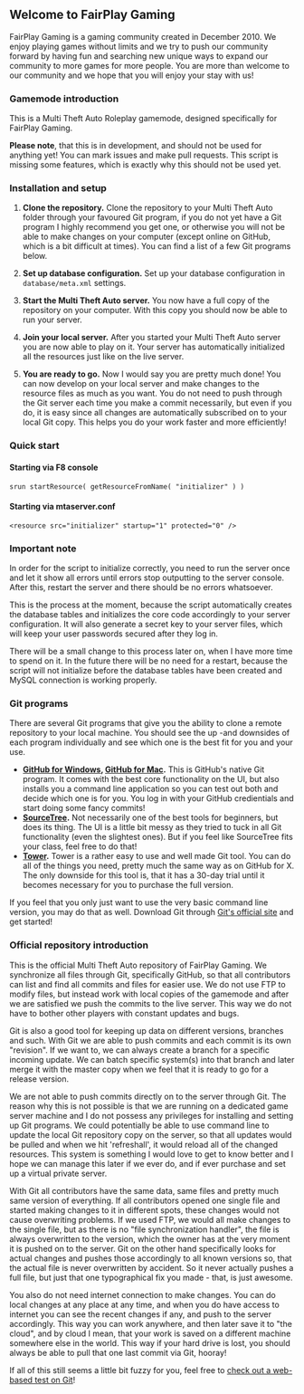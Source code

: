 ## Welcome to FairPlay Gaming

FairPlay Gaming is a gaming community created in December 2010. We enjoy playing games without limits and we try to push our community forward by having fun and searching new unique ways to expand our community to more games for more people. You are more than welcome to our community and we hope that you will enjoy your stay with us!

### Gamemode introduction

This is a Multi Theft Auto Roleplay gamemode, designed specifically for FairPlay Gaming.

**Please note**, that this is in development, and should not be used for anything yet! You can mark issues and make pull requests. This script is missing some features, which is exactly why this should not be used yet.

### Installation and setup

1. **Clone the repository.** Clone the repository to your Multi Theft Auto folder through your favoured Git program, if you do not yet have a Git program I highly recommend you get one, or otherwise you will not be able to make changes on your computer (except online on GitHub, which is a bit difficult at times). You can find a list of a few Git programs below.

2. **Set up database configuration.** Set up your database configuration in `database/meta.xml` settings.

3. **Start the Multi Theft Auto server.** You now have a full copy of the repository on your computer. With this copy you should now be able to run your server.

4. **Join your local server.** After you started your Multi Theft Auto server you are now able to play on it. Your server has automatically initialized all the resources just like on the live server.

5. **You are ready to go.** Now I would say you are pretty much done! You can now develop on your local server and make changes to the resource files as much as you want. You do not need to push through the Git server each time you make a commit necessarily, but even if you do, it is easy since all changes are automatically subscribed on to your local Git copy. This helps you do your work faster and more efficiently!

### Quick start

#### Starting via F8 console

`srun startResource( getResourceFromName( "initializer" ) )`

#### Starting via mtaserver.conf

`<resource src="initializer" startup="1" protected="0" />`

### Important note

In order for the script to initialize correctly, you need to run the server once and let it show all errors until errors stop outputting to the server console. After this, restart the server and there should be no errors whatsoever.

This is the process at the moment, because the script automatically creates the database tables and initializes the core code accordingly to your server configuration. It will also generate a secret key to your server files, which will keep your user passwords secured after they log in.

There will be a small change to this process later on, when I have more time to spend on it. In the future there will be no need for a restart, because the script will not initialize before the database tables have been created and MySQL connection is working properly.

### Git programs

There are several Git programs that give you the ability to clone a remote repository to your local machine. You should see the up -and downsides of each program individually and see which one is the best fit for you and your use.

* **[GitHub for Windows](https://windows.github.com/), [GitHub for Mac](https://mac.github.com/).** This is GitHub's native Git program. It comes with the best core functionality on the UI, but also installs you a command line application so you can test out both and decide which one is for you. You log in with your GitHub credientials and start doing some fancy commits!
* **[SourceTree](http://www.sourcetreeapp.com/).** Not necessarily one of the best tools for beginners, but does its thing. The UI is a little bit messy as they tried to tuck in all Git functionality (even the slightest ones). But if you feel like SourceTree fits your class, feel free to do that!
* **[Tower](http://www.git-tower.com/).** Tower is a rather easy to use and well made Git tool. You can do all of the things you need, pretty much the same way as on GitHub for X. The only downside for this tool is, that it has a 30-day trial until it becomes necessary for you to purchase the full version.

If you feel that you only just want to use the very basic command line version, you may do that as well. Download Git through [Git's official site](http://git-scm.com/) and get started!

### Official repository introduction

This is the official Multi Theft Auto repository of FairPlay Gaming. We synchronize all files through Git, specifically GitHub, so that all contributors can list and find all commits and files for easier use. We do not use FTP to modify files, but instead work with local copies of the gamemode and after we are satisfied we push the commits to the live server. This way we do not have to bother other players with constant updates and bugs.

Git is also a good tool for keeping up data on different versions, branches and such. With Git we are able to push commits and each commit is its own "revision". If we want to, we can always create a branch for a specific incoming update. We can batch specific system(s) into that branch and later merge it with the master copy when we feel that it is ready to go for a release version.

We are not able to push commits directly on to the server through Git. The reason why this is not possible is that we are running on a dedicated game server machine and I do not possess any privileges for installing and setting up Git programs. We could potentially be able to use command line to update the local Git repository copy on the server, so that all updates would be pulled and when we hit 'refreshall', it would reload all of the changed resources. This system is something I would love to get to know better and I hope we can manage this later if we ever do, and if ever purchase and set up a virtual private server.

With Git all contributors have the same data, same files and pretty much same version of everything. If all contributors opened one single file and started making changes to it in different spots, these changes would not cause overwriting problems. If we used FTP, we would all make changes to the single file, but as there is no "file synchronization handler", the file is always overwritten to the version, which the owner has at the very moment it is pushed on to the server. Git on the other hand specifically looks for actual changes and pushes those accordingly to all known versions so, that the actual file is never overwritten by accident. So it never actually pushes a full file, but just that one typographical fix you made - that, is just awesome.

You also do not need internet connection to make changes. You can do local changes at any place at any time, and when you do have access to internet you can see the recent changes if any, and push to the server accordingly. This way you can work anywhere, and then later save it to "the cloud", and by cloud I mean, that your work is saved on a different machine somewhere else in the world. This way if your hard drive is lost, you should always be able to pull that one last commit via Git, hooray!

If all of this still seems a little bit fuzzy for you, feel free to [check out a web-based test on Git](https://try.github.io/)!
